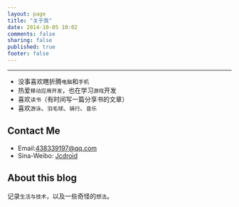 ```yaml
---
layout: page
title: "关于我"
date: 2014-10-05 10:02
comments: false
sharing: false
published: true
footer: false
---
```

-----------------
* 没事喜欢瞎折腾`电脑`和`手机`
* 热爱`移动应用开发`，也在学习`游戏`开发
* 喜欢`读书`（有时间写一篇分享书的文章）
* 喜欢`游泳`、`羽毛球`、`骑行`、`音乐`

  

Contact Me
-----------
* Email:<438339197@qq.com>
* Sina-Weibo: [Jcdroid](http://weibo.com/1848120451)



About this blog
-----------
记录`生活与技术`，以及一些奇怪的`想法`。